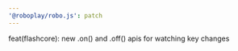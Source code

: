```yaml
---
'@roboplay/robo.js': patch
---
```


feat(flashcore): new .on() and .off() apis for watching key changes
